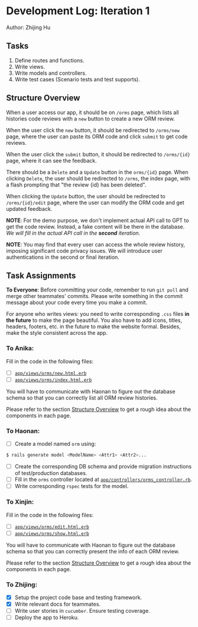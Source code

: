 # Development Log: Iteration 1

Author: Zhijing Hu

## Tasks

1. Define routes and functions.
2. Write views.
3. Write models and controllers.
4. Write test cases (Scenario tests and test supports).

## Structure Overview

When a user access our app, it should be on `/orms` page, which lists all
histories code reviews with a `new` button to create a new ORM review.

When the user click the `new` button, it should be redirected to `/orms/new`
page, where the user can paste its ORM code and click `submit` to get code reviews.

When the user click the `submit` button, it should be redirected to `/orms/{id}` page, 
where it can see the feedback.

There should be a `Delete` and a `Update` button in the `orms/{id}` page. When clicking
`Delete`, the user should be redirected to `/orms`, the index page, with a flash prompting
that "the review {id} has been deleted". 

When clicking the `Update` button, the user should be redirected to `/orms/{id}/edit` 
page, where the user can modify the ORM code and get updated feedback.

**NOTE**: For the demo purpose, we don't implement actual API call to GPT to get the
code review. Instead, a fake content will be there in the database. 
*We will fill in the actual API call in the **second** iteration.*

**NOTE**: You may find that every user can access the whole review history, imposing
significant code privacy issues. We will introduce user authentications in the second or 
final iteration.

## Task Assignments

**To Everyone**: Before committing your code, remember to run `git pull` and merge other
teammates' commits. Please write something in the commit message about your
code every time you make a commit.

For anyone who writes views: you need to write corresponding `.css` files 
**in the future** to make the page beautiful. You also have to add icons,
titles, headers, footers, etc. in the future to make the website formal.
Besides, make the style consistent across the app.

### To Anika:

Fill in the code in the following files:

- [ ] [`app/views/orms/new.html.erb`](../app/views/orms/new.html.erb)
- [ ] [`app/views/orms/index.html.erb`](../app/views/orms/index.html.erb)

You will have to communicate with Haonan to figure out the database 
schema so that you can correctly list all ORM review histories.

Please refer to the section [Structure Overview](#structure-overview) to
get a rough idea about the components in each page. 

### To Haonan:

- [ ] Create a model named `orm` using:
```bash
$ rails generate model <ModelName> <Attr1> <Attr2>...
```
- [ ] Create the corresponding DB schema and provide migration instructions of test/production databases.
- [ ] Fill in the `orms` controller located at 
[`app/controllers/orms_controller.rb`](../app/controllers/orms_controller.rb).
- [ ] Write corresponding `rspec` tests for the model.

### To Xinjin:

Fill in the code in the following files:

- [ ] [`app/views/orms/edit.html.erb`](../app/views/orms/edit.html.erb)
- [ ] [`app/views/orms/show.html.erb`](../app/views/orms/show.html.erb)

You will have to communicate with Haonan to figure out the database 
schema so that you can correctly present the info of each ORM review.

Please refer to the section [Structure Overview](#structure-overview) to
get a rough idea about the components in each page. 

### To Zhijing:

- [x] Setup the project code base and testing framework.
- [x] Write relevant docs for teammates.
- [ ] Write user stories in `cucumber`. Ensure testing coverage.
- [ ] Deploy the app to Heroku.
